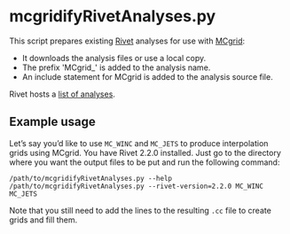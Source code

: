 # mcgridifyRivetAnalyses.py
This script prepares existing [Rivet](rivet.hepforge.org) analyses for use with [MCgrid](mcgrid.hepforge.org):

- It downloads the analysis files or use a local copy.
- The prefix 'MCgrid_' is added to the analysis name.
- An include statement for MCgrid is added to the analysis source file.

Rivet hosts a [list of analyses](https://rivet.hepforge.org/analyses).

## Example usage

Let’s say you’d like to use `MC_WINC` and `MC_JETS` to produce interpolation grids using MCgrid.
You have Rivet 2.2.0 installed.
Just go to the directory where you want the output files to be put and run the following command:

```
/path/to/mcgridifyRivetAnalyses.py --help
/path/to/mcgridifyRivetAnalyses.py --rivet-version=2.2.0 MC_WINC MC_JETS
```

Note that you still need to add the lines to the resulting `.cc` file to create grids and fill them.
